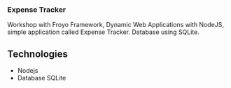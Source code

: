### Expense Tracker

Workshop with Froyo Framework, Dynamic Web Applications with NodeJS, simple application called Expense Tracker. Database using SQLite.

## Technologies

- Nodejs
- Database SQLite
